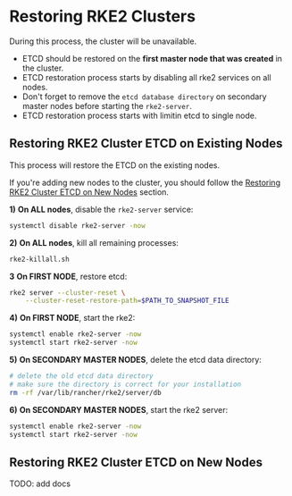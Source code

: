 # Restoring RKE2 Clusters

During this process, the cluster will be unavailable. 

- ETCD should be restored on the **first master node that was created** in the cluster.
- ETCD restoration process starts by disabling all rke2 services on all nodes.
- Don't forget to remove the `etcd database directory` on secondary master nodes before starting the `rke2-server`.
- ETCD restoration process starts with limitin etcd to single node. 


## Restoring RKE2 Cluster ETCD on Existing Nodes
  
This process will restore the ETCD on the existing nodes. 

If you're adding new nodes to the cluster, you should follow the [Restoring RKE2 Cluster ETCD on New Nodes](#restoring-rke2-cluster-etcd-on-new-nodes) section.


**1)** **On ALL nodes**, disable the `rke2-server` service:
```bash
systemctl disable rke2-server -now
``` 

**2)** **On ALL nodes**, kill all remaining processes:
```bash
rke2-killall.sh
``` 
**3** **On FIRST NODE**, restore etcd:
```bash
rke2 server --cluster-reset \
    --cluster-reset-restore-path=$PATH_TO_SNAPSHOT_FILE
``` 
**4)** **On FIRST NODE**, start the rke2:
```bash
systemctl enable rke2-server -now
systemctl start rke2-server -now
``` 

**5)** **On SECONDARY MASTER NODES**, delete the etcd data directory:
```bash
# delete the old etcd data directory
# make sure the directory is correct for your installation
rm -rf /var/lib/rancher/rke2/server/db
``` 
**6)** **On SECONDARY MASTER NODES**, start the rke2 server:
```bash
systemctl enable rke2-server -now
systemctl start rke2-server -now
``` 

## Restoring RKE2 Cluster ETCD on New Nodes

TODO: add docs
